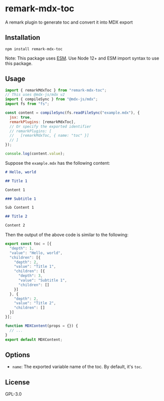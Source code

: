 # remark-mdx-toc

A remark plugin to generate toc and convert it into MDX export

## Installation

```
npm install remark-mdx-toc
```

Note: This package uses [ESM](https://gist.github.com/sindresorhus/a39789f98801d908bbc7ff3ecc99d99c).
Use Node 12+ and ESM import syntax to use this package.

## Usage

```js
import { remarkMdxToc } from "remark-mdx-toc";
// This uses @mdx-js/mdx v2
import { compileSync } from "@mdx-js/mdx";
import fs from "fs";

const content = compileSync(fs.readFileSync("example.mdx"), {
  jsx: true,
  remarkPlugins: [remarkMdxToc],
  // Or specify the exported identifier
  // remarkPlugins: [
  //   [remarkMdxToc, { name: "toc" }]
  // ]
});

console.log(content.value);
```

Suppose the `example.mdx` has the following content:

```md
# Hello, world

## Title 1

Content 1

### Subtitle 1

Sub Content 1

## Title 2

Content 2
```

Then the output of the above code is similar to the following:

```jsx
export const toc = [{
  "depth": 1,
  "value": "Hello, world",
  "children": [{
    "depth": 2,
    "value": "Title 1",
    "children": [{
      "depth": 3,
      "value": "Subtitle 1",
      "children": []
    }]
  }, {
    "depth": 2,
    "value": "Title 2",
    "children": []
  }]
}];

function MDXContent(props = {}) {
  // ...
}
export default MDXContent;
```


## Options

* `name`: The exported variable name of the toc. By default, it's `toc`.


## License

GPL-3.0
